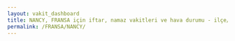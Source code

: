 ```yaml
---
layout: vakit_dashboard
title: NANCY, FRANSA için iftar, namaz vakitleri ve hava durumu - ilçe/eyalet seç
permalink: /FRANSA/NANCY/
---
```


<script type="text/javascript">
  var GLOBAL_COUNTRY = 'FRANSA';
  var GLOBAL_CITY = 'NANCY';
  var GLOBAL_STATE = '';
  var lat = 72;
  var lon = 21;
</script>

